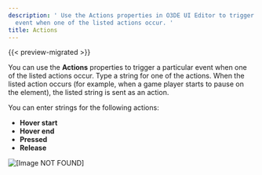 ```yaml
---
description: ' Use the Actions properties in O3DE UI Editor to trigger an
  event when one of the listed actions occur. '
title: Actions
---
```


{{< preview-migrated >}}

You can use the **Actions** properties to trigger a particular event when one of the listed actions occur\. Type a string for one of the actions\. When the listed action occurs \(for example, when a game player starts to pause on the element\), the listed string is sent as an action\.

You can enter strings for the following actions:
+ **Hover start**
+ **Hover end**
+ **Pressed**
+ **Release**

![\[Image NOT FOUND\]](/images/user-guide/game_ui_editor/ui-editor-components-actions.png)
